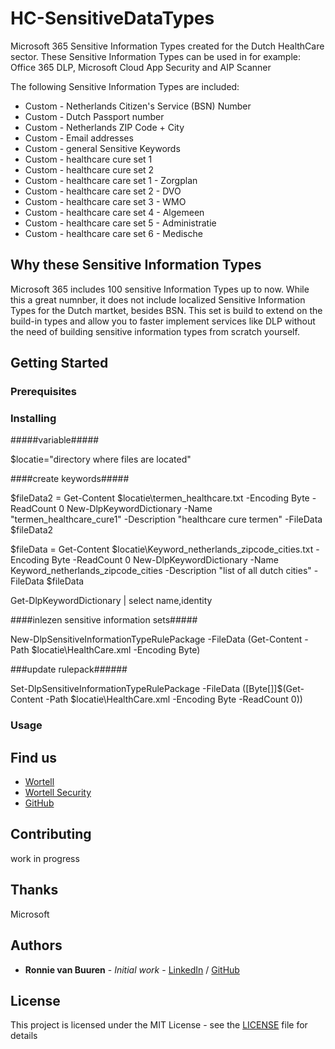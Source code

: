 # HC-SensitiveDataTypes
Microsoft 365 Sensitive Information Types created for the Dutch HealthCare sector. These Sensitive Information Types can be used in for example: Office 365 DLP, Microsoft Cloud App Security and AIP Scanner

The following Sensitive Information Types are included:
*	Custom - Netherlands Citizen's Service (BSN) Number
*	Custom - Dutch Passport number
*	Custom - Netherlands ZIP Code + City
* Custom - Email addresses
*	Custom - general Sensitive Keywords
*	Custom - healthcare cure set 1
*	Custom - healthcare cure set 2
*	Custom - healthcare care set 1 - Zorgplan
*	Custom - healthcare care set 2 - DVO
*	Custom - healthcare care set 3 - WMO
*	Custom - healthcare care set 4 - Algemeen
*	Custom - healthcare care set 5 - Administratie
*	Custom - healthcare care set 6 - Medische

## Why these Sensitive Information Types
Microsoft 365 includes 100 sensitive Information Types up to now. While this a great numnber, it does not include localized Sensitive Information Types for the Dutch martket, besides BSN. This set is build to extend on the build-in types and allow you to faster implement services like DLP without the need of building sensitive information types from scratch yourself.

## Getting Started

### Prerequisites

### Installing


#####variable#####

$locatie="directory where files are located"

####create keywords#####

$fileData2 = Get-Content $locatie\termen_healthcare.txt -Encoding Byte -ReadCount 0
New-DlpKeywordDictionary -Name "termen_healthcare_cure1" -Description "healthcare cure termen" -FileData $fileData2

$fileData = Get-Content $locatie\Keyword_netherlands_zipcode_cities.txt -Encoding Byte -ReadCount 0
New-DlpKeywordDictionary -Name Keyword_netherlands_zipcode_cities -Description "list of all dutch cities" -FileData $fileData

Get-DlpKeywordDictionary | select name,identity

####inlezen sensitive information sets#####

New-DlpSensitiveInformationTypeRulePackage -FileData (Get-Content -Path $locatie\HealthCare.xml -Encoding Byte)

###update rulepack######

Set-DlpSensitiveInformationTypeRulePackage -FileData ([Byte[]]$(Get-Content -Path $locatie\HealthCare.xml -Encoding Byte -ReadCount 0))

### Usage


## Find us
* [Wortell](https://wortell.nl/)
* [Wortell Security](https://security.wortell.nl/)
* [GitHub](https://github.com/wortell/)

## Contributing

work in progress

## Thanks
Microsoft

## Authors

* **Ronnie van Buuren** - *Initial work* - [LinkedIn](https://www.linkedin.com/in/ronnievanbuuren/) / [GitHub](https://https://github.com/ronnievanbuuren)

## License

This project is licensed under the MIT License - see the [LICENSE](LICENSE) file for details

